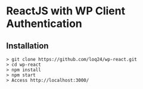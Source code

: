 # ReactJS with WP Client Authentication

## Installation
```
> git clone https://github.com/loq24/wp-react.git
> cd wp-react
> npm install
> npm start
> Access http://localhost:3000/
```